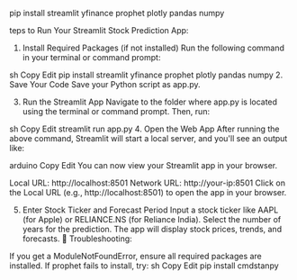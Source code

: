 pip install streamlit yfinance prophet plotly pandas numpy



teps to Run Your Streamlit Stock Prediction App:
1. Install Required Packages (if not installed)
Run the following command in your terminal or command prompt:

sh
Copy
Edit
pip install streamlit yfinance prophet plotly pandas numpy
2. Save Your Code
Save your Python script as app.py.

3. Run the Streamlit App
Navigate to the folder where app.py is located using the terminal or command prompt. Then, run:

sh
Copy
Edit
streamlit run app.py
4. Open the Web App
After running the above command, Streamlit will start a local server, and you'll see an output like:

arduino
Copy
Edit
You can now view your Streamlit app in your browser.

  Local URL: http://localhost:8501
  Network URL: http://your-ip:8501
Click on the Local URL (e.g., http://localhost:8501) to open the app in your browser.

5. Enter Stock Ticker and Forecast Period
Input a stock ticker like AAPL (for Apple) or RELIANCE.NS (for Reliance India).
Select the number of years for the prediction.
The app will display stock prices, trends, and forecasts.
🔹 Troubleshooting:

If you get a ModuleNotFoundError, ensure all required packages are installed.
If prophet fails to install, try:
sh
Copy
Edit
pip install cmdstanpy
